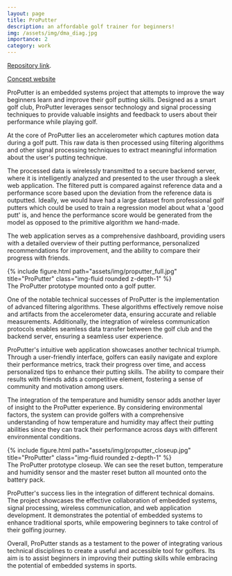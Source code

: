 ```yaml
---
layout: page
title: ProPutter
description: an affordable golf trainer for beginners! 
img: /assets/img/dma_diag.jpg
importance: 2
category: work
---
```


<a href="https://github.com/itmr1/ProPutter">Repository link</a>.


<a href="https://bkmzad.wixsite.com/proputter">Concept website</a> 

ProPutter is an embedded systems project that attempts to improve the way beginners learn and improve their golf putting skills. Designed as a smart golf club, ProPutter leverages sensor technology and signal processing techniques to provide valuable insights and feedback to users about their performance while playing golf.

At the core of ProPutter lies an accelerometer which captures motion data during a golf putt. This raw data is then processed using filtering algorithms and other signal processing techniques to extract meaningful information about the user's putting technique.  

The processed data is wirelessly transmitted to a secure backend server, where it is intelligently analyzed and presented to the user through a sleek web application. The filtered putt is compared against reference data and a performance score based upon the deviation from the reference data is outputted. Ideally, we would have had a large dataset from professional golf putters which could be used to train a regression model about what a 'good putt' is, and hence the performance score would be generated from the model as opposed to the primitive algorithm we hand-made.

The web application serves as a comprehensive dashboard, providing users with a detailed overview of their putting performance, personalized recommendations for improvement, and the ability to compare their progress with friends.

<div class="row">
    <div class="col-sm mt-3 mt-md-0">
        {% include figure.html path="assets/img/proputter_full.jpg" title="ProPutter" class="img-fluid rounded z-depth-1" %}
    </div>
</div>
<div class="caption">
    The ProPutter prototype mounted onto a golf putter.
</div>


One of the notable technical successes of ProPutter is the implementation of advanced filtering algorithms. These algorithms effectively remove noise and artifacts from the accelerometer data, ensuring accurate and reliable measurements. Additionally, the integration of wireless communication protocols enables seamless data transfer between the golf club and the backend server, ensuring a seamless user experience.

ProPutter's intuitive web application showcases another technical triumph. Through a user-friendly interface, golfers can easily navigate and explore their performance metrics, track their progress over time, and access personalized tips to enhance their putting skills. The ability to compare their results with friends adds a competitive element, fostering a sense of community and motivation among users.

The integration of the temperature and humidity sensor adds another layer of insight to the ProPutter experience. By considering environmental factors, the system can provide golfers with a comprehensive understanding of how temperature and humidity may affect their putting abilities since they can track their performance across days with different environmental conditions.

<div class="row justify-content-sm-center">
    <div class="col-sm-8 mt-3 mt-md-0">
        {% include figure.html path="assets/img/proputter_closeup.jpg" title="ProPutter" class="img-fluid rounded z-depth-1" %}
    </div>
</div>
<div class="caption">
    The ProPutter prototype closeup. We can see the reset button, temperature and humidity sensor and the master reset button all mounted onto the battery pack.
</div>


ProPutter's success lies in the integration of different technical domains. The project showcases the effective collaboration of embedded systems, signal processing, wireless communication, and web application development. It demonstrates the potential of embedded systems to enhance traditional sports, while empowering beginners to take control of their golfing journey.


Overall, ProPutter stands as a testament to the power of integrating various technical disciplines to create a useful and accessible tool for golfers. Its aim is to assist beginners in improving their putting skills while embracing the potential of embedded systems in sports.